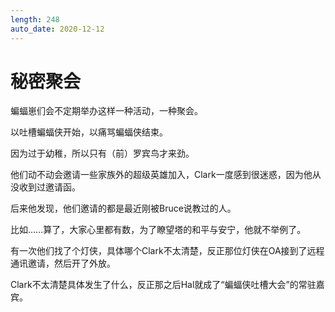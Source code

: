 ```yaml
---
length: 248
auto_date: 2020-12-12
---
```


# 秘密聚会

蝙蝠崽们会不定期举办这样一种活动，一种聚会。

以吐槽蝙蝠侠开始，以痛骂蝙蝠侠结束。

因为过于幼稚，所以只有（前）罗宾鸟才来劲。

他们动不动会邀请一些家族外的超级英雄加入，Clark一度感到很迷惑，因为他从没收到过邀请函。

后来他发现，他们邀请的都是最近刚被Bruce说教过的人。

比如……算了，大家心里都有数，为了瞭望塔的和平与安宁，他就不举例了。

有一次他们找了个灯侠，具体哪个Clark不太清楚，反正那位灯侠在OA接到了远程通讯邀请，然后开了外放。

Clark不太清楚具体发生了什么，反正那之后Hal就成了“蝙蝠侠吐槽大会”的常驻嘉宾。
